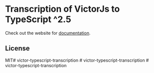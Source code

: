 # Transcription of VictorJs to TypeScript ^2.5

Check out the website for [documentation](http://victorjs.org/).

## License

MIT#   v i c t o r - t y p e s c r i p t - t r a n s c r i p t i o n  
 #   v i c t o r - t y p e s c r i p t - t r a n s c r i p t i o n  
 #   v i c t o r - t y p e s c r i p t - t r a n s c r i p t i o n  
 